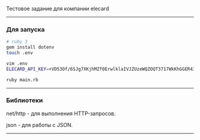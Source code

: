 Тестовое задание для компании elecard

-- --
### Для запуска

```bash
# ruby 3
gem install dotenv
touch .env

vim .env
ELECARD_API_KEY=+VD53Of/6SJg7XKjhMZf0ErwlklaIVJZUzeWQZOQT3717WkKhGGER43sst3c1nxTMhnhxJsWzP8gLl/Wfjs+eg==

ruby main.rb
```

-- --
### Библиотеки

net/http - для выполнения HTTP-запросов.

json - для работы с JSON.

-- --
